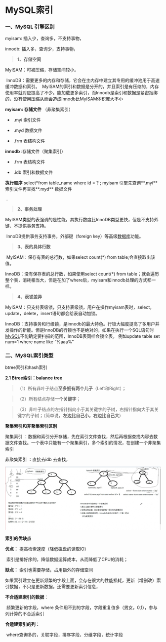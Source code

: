 # MySQL索引



### **一、MySQL 引擎区别**

myisam: 插入少，查询多，不支持事物，

innodb:  插入多，查询少，支持事物，



> **1、存储空间**

 MyISAM：可被压缩，存储空间较小。

 InnoDB：需要更多的内存和存储，它会在主内存中建立其专用的缓冲池用于高速缓冲数据和索引。  MyISAM的索引和数据是分开的，并且索引是有压缩的，内存使用率就对应提高了不少。能加载更多索引，而Innodb是索引和数据是紧密捆绑的，没有使用压缩从而会造成Innodb比MyISAM体积庞大不小 

**myisam:   存储文件**   （非聚集索引）

- ​     .myi 索引文件

- ​    .myd  数据文件

- ​    .frm  表结构文件

**innodb**      :存储文件（聚集索引）

- ​     .frm  表结构文件

- ​     .idb   索引和数据文件

  

**执行顺序** select*from  table_name  where id = ?   ; myisam  引擎先查询**.myi** 索引文件再查找**.myd** 数据文件

​              .

> **2、事务处理** 

 MyISAM类型的表强调的是性能，其执行数度比InnoDB类型更快，但是不支持外键、不提供事务支持。

 InnoDB提供事务支持事务，外部键（foreign key）等高级[数据库](http://lib.csdn.net/base/mysql)功能。 

> **3、表的具体行数**

 MyISAM：保存有表的总行数，如果select count(*) from table;会直接取出该值。  

InnoDB：没有保存表的总行数，如果使用select count(*) from table；就会遍历整个表，消耗相当大，但是在加了where后，myisam和innodb处理的方式都一样。 

> **4、表锁差异**

 MyISAM：只支持表级锁，只支持表级锁，用户在操作myisam表时，select，update，delete，insert语句都会给表自动加锁。 

 InnoDB：支持事务和行级锁，是innodb的最大特色。行锁大幅度提高了多用户并发操作的新能。但是InnoDB的行锁也不是绝对的，如果在执行一个SQL语句时[MySQL](http://lib.csdn.net/base/mysql)不能确定要扫描的范围，InnoDB表同样会锁全表， 例如update table set num=1 where name like “%aaa%” 

### 二、MySQL索引类型

 btree索引和hash索引



**2.1 Btree索引：balance tree**

> （1）所有非叶子结点**至多拥有两个儿子**（Left和Right）；

> （2）所有结点存储**一个关键字**；

> （3）非叶子结点的左指针指向小于其关键字的子树，右指针指向大于其关键字的子树；（简单说，**左边比自己小，右边比自己大**）





**聚集索引和非聚集索引区别**

聚集索引 ：数据和索引分开存储，先在索引文件查找，然后再根据查找内容去数据文件查找。一个表中只能有一个聚集索引，多个索引的情况，在创建一个非聚集索引

非聚集索引 ：直接去idb    去查找，

![1531140938585](..\images\mysql-index.png)

**索引的优缺点**

**优点：** 提高检索速度（降低磁盘的读取IO）

​            索引是排好序的，降低数据运算成本，从而降低了CPU的消耗；

**缺点：**   索引也需要存储，占用额外的存储空间

​              如果索引建立在更新频繁的字段上面，会存在很大的性能损耗，更新（增删改）索引数据，不只是更新数据，还需要更新索引信息，

**不合适建索引的数据**：

​         频繁更新的字段，where 条件用不到的字段，字段重复值多（男女，0,1），参与列计算的不合适索引

**合适建索引的列：**

​        where查询多的，关联字段，排序字段，分组字段，统计字段



